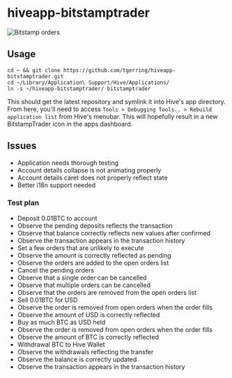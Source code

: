 # hiveapp-bitstamptrader

![Bitstamp orders](http://i.imgur.com/9OdrETf.png)

## Usage
```
cd ~ && git clone https://github.com/tgerring/hiveapp-bitstamptrader.git
cd ~/Library/Application\ Support/Hive/Applications/
ln -s ~/hiveapp-bitstamptrader/ bitstamptrader
```

This should get the latest repository and symlink it into Hive's app directory. From here, you'll need to access `Tools > Debugging Tools.. > Rebuild application list` from Hive's menubar. This will hopefully result in a new BitstampTrader icon in the apps dashboard.

## Issues
* Application needs thorough testing
* Account details collapse is not animating properly
* Account details caret does not properly reflect state
* Better i18n support needed

### Test plan
* Deposit 0.01BTC to account
 * Observe the pending deposits reflects the transaction
 * Observe that balance correctly reflects new values after confirmed
 * Observe the transaction appears in the transaction history
* Set a few orders that are unlikely to execute
 * Observe the amount is correctly reflected as pending
 * Observe the orders are added to the open orders list
* Cancel the pending orders
 * Observe that a single order can be cancelled
 * Observe that multiple orders can be cancelled
 * Observe that the orders are removed from the open orders list
* Sell 0.01BTC for USD
 * Observe the order is removed from open orders when the order fills
 * Observe the amount of USD is correctly reflected
* Buy as much BTC as USD held
 * Observe the order is removed from open orders when the order fills
 * Observe the amount of BTC is correctly reflected
* Withdrawal BTC to Hive Wallet
 * Observe the withdrawals reflecting the transfer
 * Observe the balance is correctly updated
 * Observe the transaction appears in the transaction history

